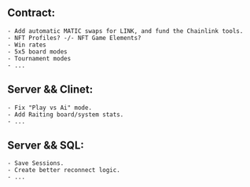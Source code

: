 ## Contract:
    - Add automatic MATIC swaps for LINK, and fund the Chainlink tools.
    - NFT Profiles? -/- NFT Game Elements?
    - Win rates
    - 5x5 board modes
    - Tournament modes
    - ...

## Server && Clinet:
    - Fix "Play vs Ai" mode.
    - Add Raiting board/system stats.
    - ...

## Server && SQL:
    - Save Sessions.
    - Create better reconnect logic.
    - ...